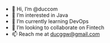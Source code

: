 - 👋 Hi, I’m @duccom
- 👀 I’m interested in Java
- 🌱 I’m currently learning DevOps
- 💞️ I’m looking to collaborate on Fintech
- 📫 Reach me at ducggw@gmail.com

<!---
duccom/duccom is a ✨ special ✨ repository because its `README.md` (this file) appears on your GitHub profile.
You can click the Preview link to take a look at your changes.
--->

